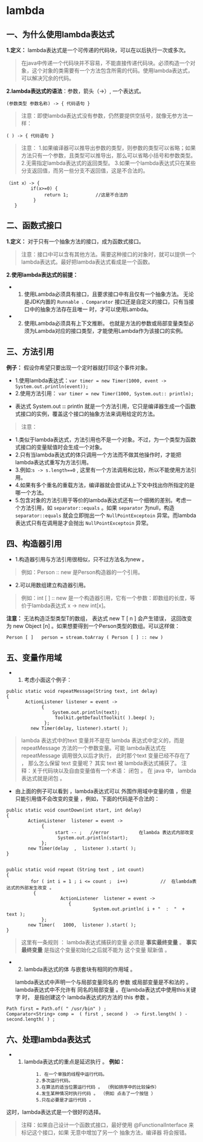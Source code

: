 
#  lambda
## 一、为什么使用lambda表达式
**1.定义：**  lambda表达式是一个可传递的代码块，可以在以后执行一次或多次。
> 在java中传递一个代码块并不容易，不能直接传递代码块。必须构造一个对象，这个对象的类需要有一个方法包含所需的代码。使用lambda表达式，可以解决冗余的代码。

**2.lambda表达式的语法**：参数，箭头（->）, 一个表达式。
```
(参数类型 参数名称) ‐> { 代码语句 }
```
> 注意：即使lambda表达式没有参数，仍然要提供空括号，就像无参方法一样：
```
( ) ‐> { 代码语句 }
```
> 注意：
1.如果编译器可以推导出参数的类型，则参数的类型可以省略；如果方法只有一个参数，且类型可以推导出，那么可以省略小括号和参数类型。
2.无需指定lambda表达式的返回类型。
3.如果一个lambda表达式只在某些分支返回值，而另一些分支不返回值，这是不合法的。

```
（int x）-> {
         if(x>=0) {
              return 1;          //这是不合法的
          }
   }
```

## 二、函数式接口
**1.定义：**  对于只有一个抽象方法的接口，成为函数式接口。
> 注意：接口中可以含有其他方法。需要这种接口的对象时，就可以提供一个lambda表达式。最好把lambda表达式看成是一个函数。

**2.使用lambda表达式的前提：**  
- 1. 使用Lambda必须具有接口，且要求接口中有且仅有一个抽象方法。
无论是JDK内置的  ```Runnable 、Comparator```  接口还是自定义的接口，只有当接口中的抽象方法存在且唯一
时，才可以使用Lambda。
- 2. 使用Lambda必须具有上下文推断。
也就是方法的参数或局部变量类型必须为Lambda对应的接口类型，才能使用Lambda作为该接口的实例。

## 三、方法引用
**例子：**  假设你希望只要出现一个定时器就打印这个事件对象。
- 1.使用lambda表达式：```var timer = new Timer(1000, event -> System.out.println(event));```
- 2.使用方法引用：  ```var timer = new Timer(1000, System.out:: println);```
* 表达式 System.out **::** println  就是一个方法引用，它只是编译器生成一个函数式接口的实例，覆盖这个接口的抽象方法来调用给定的方法。
> 注意：
- 1.类似于lambda表达式，方法引用也不是一个对象。不过，为一个类型为函数式接口的变量赋值时会生成一个对象。
- 2.只有当lambda表达式的体只调用一个方法而不做其他操作时，才能把lambda表达式重写为方法引用。
- 3.例如:```s -> s.length==0```   , 这里有一个方法调用和比较，所以不能使用方法引用。
- 4.如果有多个重名的重载方法，编译器就会尝试从上下文中找出你所指定的是哪一个方法。
- 5.包含对象的方法引用于等价的lambda表达式还有一个细微的差别。考虑一个方法引用，如 ```separator::equals``` 。如果 ```separator``` 为null，构造 ```separator::equals``` 就会立即抛出一个 ```NullPointExceptoin``` 异常。而lambda表达式只有在调用是才会抛出  ```NullPointExceptoin``` 异常。

## 四、构造器引用
- 1.构造器引用与方法引用很相似，只不过方法名为new 。
> 例如：Person :: new 是Person构造器的一个引用。

- 2.可以用数组建立构造器引用。
> 例如：int [ ] :: new  是一个构造器引用，它有一个参数：即数组的长度，等价于lambda表达式  x -> new int[x]。

**注意：**  无法构造泛型类型T的数组， 表达式 new T [ n ] 会产生错误， 这回改变为 new Object [n] 。如果想要得到一个Person类型的数组。可以这样做：
~~~
Person [ ]   person = stream.toArray ( Person [ ] :: new )
~~~

## 五、变量作用域
- 1. 考虑小面这个例子：
~~~
public static void repeatMessage(String text, int delay)
{
       ActionListener listener = event -> 
             {
                 System.out.println(text);
                  Toolkit.getDefaultToolkit( ).beep( );
              };
         new Timer(delay, listener).start( );
~~~

> lambda 表达式中的text 变量并不是在 lambda 表达式中定义的，而是 repeatMessage 方法的一个参数变量。可能 lambda表达式在 repeatMessage 调用很久以后才执行， 此时那个text 变量已经不存在了 ， 那么怎么保留 text 变量呢？ 其实 text 被 lambda表达式捕获了。
注释：关于代码块以及自由变量值有一个术语： 闭包 。   在  java 中， lambda表达式就是闭包 。

- 由上面的例子可以看到 ，lambda表达式可以 外围作用域中变量的值 ，但是只能引用值不会改变的变量 ，例如，下面的代码是不合法的：
~~~
public static void countDown(int start, int delay)
{
        ActionListener  listener = event -> 
             {
                  start -- ;   //error           在lambda 表达式内部改变 
                   System.out.println(start);
             };
        new Timer(delay  ,  listener ).start( );
}


public static void repeat (String text , int count)
{
         for ( int i = 1 ; i <= count ;  i++)            //  在lambda表达式的外部发生改变 。  
          {
                    ActionListener  listener = event -> 
                       {
                                System.out.println( i + "  :  "  + text );
             };
        new Timer(   1000,  listener ).start( );
}
~~~

>  这里有一条规则 ： lambda表达式捕获的变量 必须是 **事实最终变量**   。  **事实最终变量**   是指这个变量初始化之后就不能为 这个变量 赋新值 。

- 2. lambda表达式的体 与嵌套块有相同的作用域 。

  lambda表达式中声明一个与局部变量同名的 参数 或局部变量是不和法的 。 lambda表达式中不允许有 同名的局部变量 。在lambda表达式中使用this关键字 时， 是指创建这个 lambda表达式的方法的 this 参数 。
~~~
Path first = Path.of( " /usr/bin" ) ;
Comparator<String> comp =  ( first , second )  -> first.length( ) - second.length( ) ;
~~~

##  六、处理lambda表达式 
- 1. lambda表达式的重点是延迟执行 。
**例如：**  
~~~
           1. 在一个单独的线程中运行代码。
           2.多次运行代码。
           3.在算法的适当位置运行代码 。 （例如排序中的比较操作）
           4.发生某种情况时执行代码 。 （例如 点击了一个按钮 ）
           5.只在必要是才运行代码 。
~~~
这时，lambda表达式是一个很好的选择。
>  注释：如果自己设计一个函数式接口，最好使用 @FunctionalInterface 来标记这个接口，如果 无意中增加了另一个 抽象方法，编译器 将会报错。
